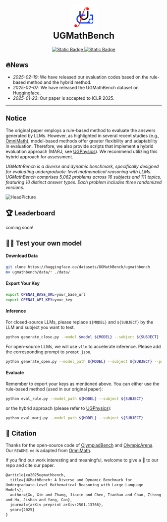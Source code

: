 

<h1 align="center">
    <img src="./imgs/logo.jpg" alt="Logo" style="height: 3em; display: inline-block; vertical-align: middle;"> <br>UGMathBench
</h1>
<p align="center">
    <a href="https://arxiv.org/abs/2501.13766">
        <img alt="Static Badge" src="https://img.shields.io/badge/Paper-Arxiv-red">
    </a>
    <a href="https://huggingface.co/datasets/UGMathBench/ugmathbench">
        <img alt="Static Badge" src="https://img.shields.io/badge/HFDataset-UGMathBench-yellow">
    </a>
</p>

## 🔥News
- *2025-02-19*: We have released our evaluation codes based on the rule-based method and the hybrid method.
- *2025-02-07*: We have released the UGMathBench dataset on Huggingface.
- *2025-01-23*: Our paper is accepted to ICLR 2025.

------
## Notice
The original paper employs a rule-based method to evaluate the answers generated by LLMs. However, as highlighted in several recent studies (e.g., [OmniMath](https://github.com/KbsdJames/Omni-MATH)), model-based methods offer greater flexibility and adaptability in evaluation. Therefore, we also provide scripts that implement a hybrid evaluation approach (MARJ, see [UGPhysics](https://arxiv.org/abs/2502.00334)). We recommend utilizing this hybrid approach for assessment.

*UGMathBench is a diverse and dynamic benchmark, specifically designed for evaluating undergraduate-level mathematical reasoning with LLMs. UGMathBench comprises 5,062 problems across 16 subjects and 111 topics, featuring 10 distinct answer types. Each problem includes three randomized versions.*

![HeadPicture](./imgs/overview.jpg)

## 🏆 Leaderboard
coming soon!

## 🫵🏻 Test your own model

#### Download Data
```bash
git clone https://huggingface.co/datasets/UGMathBench/ugmathbench
mv ugmathbench/data/* ./data/
```

#### Export Your Key
```bash
export OPENAI_BASE_URL=your_base_url
export OPENAI_API_KEY=your_key
```

#### Inference

For closed-source LLMs, please replace `${MODEL}` and `${SUBJECT}` by the LLM and subject you want to test.
```bash
python generate_close.py --model $model ${MODEL} --subject ${SUBJECT} --prompt raw --nproc 16
```

For open-source LLMs, we will use `vllm` to accelerate inference. Please add the corresponding prompt to `prompt.json`.

```bash
python generate_open.py --model_path ${MODEL} --subject ${SUBJECT} --prompt llama3math --tensor_parallel_size 4
```


#### Evaluate
Remember to export your keys as mentioned above. 
You can either use the rule-based method (used in our original paper):
```bash
python eval_rule.py --model_path ${MODEL} --subject ${SUBJECT} 
```
or the hybrid approach (please refer to [UGPhysics](https://arxiv.org/abs/2502.00334)):
```bash
python eval_marj.py --model_path ${MODEL} --subject ${SUBJECT} 
```

## 💬 Citation
Thanks for the open-source code of [OlympiadBench](https://github.com/OpenBMB/OlympiadBench) and [OlympicArena](https://github.com/GAIR-NLP/OlympicArena).
Our `README.md` is adapted from [OmniMath](https://github.com/KbsdJames/Omni-MATH).

If you find our work interesting and meaningful, welcome to give a 🌟 to our repo and cite our paper.
```
@article{xu2025ugmathbench,
  title={UGMathBench: A Diverse and Dynamic Benchmark for Undergraduate-Level Mathematical Reasoning with Large Language Models},
  author={Xu, Xin and Zhang, Jiaxin and Chen, Tianhao and Chao, Zitong and Hu, Jishan and Yang, Can},
  journal={arXiv preprint arXiv:2501.13766},
  year={2025}
}
```

